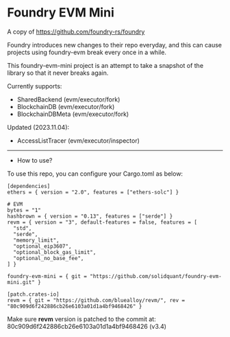 # Foundry EVM Mini

A copy of https://github.com/foundry-rs/foundry

Foundry introduces new changes to their repo everyday, and this can cause projects using foundry-evm break every once in a while.

This foundry-evm-mini project is an attempt to take a snapshot of the library so that it never breaks again.

Currently supports:

- SharedBackend (evm/executor/fork)
- BlockchainDB (evm/executor/fork)
- BlockchainDBMeta (evm/executor/fork)

Updated (2023.11.04):

- AccessListTracer (evm/executor/inspector)

---

* How to use?

To use this repo, you can configure your Cargo.toml as below:

```
[dependencies]
ethers = { version = "2.0", features = ["ethers-solc"] }

# EVM
bytes = "1"
hashbrown = { version = "0.13", features = ["serde"] }
revm = { version = "3", default-features = false, features = [
  "std",
  "serde",
  "memory_limit",
  "optional_eip3607",
  "optional_block_gas_limit",
  "optional_no_base_fee",
] }

foundry-evm-mini = { git = "https://github.com/solidquant/foundry-evm-mini.git" }

[patch.crates-io]
revm = { git = "https://github.com/bluealloy/revm/", rev = "80c909d6f242886cb26e6103a01d1a4bf9468426" }
```

Make sure **revm** version is patched to the commit at: 80c909d6f242886cb26e6103a01d1a4bf9468426 (v3.4)